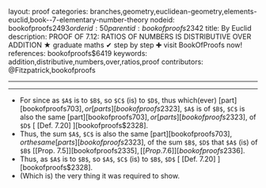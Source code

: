 layout: proof
categories: branches,geometry,euclidean-geometry,elements-euclid,book--7-elementary-number-theory
nodeid: bookofproofs$2493
orderid: 50
parentid: bookofproofs$2342
title: By Euclid
description: PROOF OF 7.12: RATIOS OF NUMBERS IS DISTRIBUTIVE OVER ADDITION &#9733; graduate maths &#10004; step by step &#10010; visit BookOfProofs now!
references: bookofproofs$6419
keywords: addition,distributive,numbers,over,ratios,proof
contributors: @Fitzpatrick,bookofproofs

---


---



* For since as `$A$` is to `$B$`, so `$C$` (is) to `$D$`, thus which(ever) [part][bookofproofs$703], or [parts][bookofproofs$2323], `$A$` is of `$B$`, `$C$` is also the same [part][bookofproofs$703], or [parts][bookofproofs$2323], of `$D$` [ [Def. 7.20] ][bookofproofs$2328].
* Thus, the sum `$A$`, `$C$` is also the same [part][bookofproofs$703], or the same [parts][bookofproofs$2323], of the sum `$B$`, `$D$` that `$A$` (is) of `$B$` [[Prop. 7.5]][bookofproofs$2335], [[Prop. 7.6]][bookofproofs$2336].
* Thus, as `$A$` is to `$B$`, so `$A$`, `$C$` (is) to `$B$`, `$D$` [ [Def. 7.20] ][bookofproofs$2328].
* (Which is) the very thing it was required to show.
